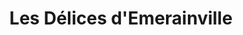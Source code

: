 ---
title: "Les Délices d'Emerainville"
url: /emerainville/les-delices-demerainville/
shop: boulangerie
---
